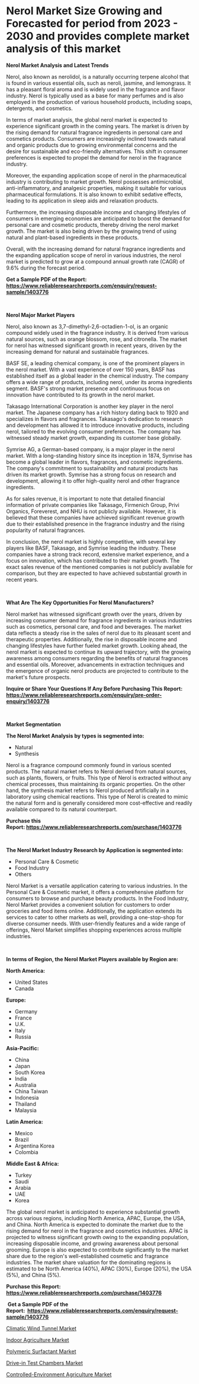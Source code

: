 <p><h1>Nerol Market Size Growing and Forecasted for period from 2023 - 2030 and provides complete market analysis of this market</h1></p><p><strong>Nerol Market Analysis and Latest Trends</strong></p>
<p><p>Nerol, also known as nerolidol, is a naturally occurring terpene alcohol that is found in various essential oils, such as neroli, jasmine, and lemongrass. It has a pleasant floral aroma and is widely used in the fragrance and flavor industry. Nerol is typically used as a base for many perfumes and is also employed in the production of various household products, including soaps, detergents, and cosmetics.</p><p>In terms of market analysis, the global nerol market is expected to experience significant growth in the coming years. The market is driven by the rising demand for natural fragrance ingredients in personal care and cosmetics products. Consumers are increasingly inclined towards natural and organic products due to growing environmental concerns and the desire for sustainable and eco-friendly alternatives. This shift in consumer preferences is expected to propel the demand for nerol in the fragrance industry.</p><p>Moreover, the expanding application scope of nerol in the pharmaceutical industry is contributing to market growth. Nerol possesses antimicrobial, anti-inflammatory, and analgesic properties, making it suitable for various pharmaceutical formulations. It is also known to exhibit sedative effects, leading to its application in sleep aids and relaxation products.</p><p>Furthermore, the increasing disposable income and changing lifestyles of consumers in emerging economies are anticipated to boost the demand for personal care and cosmetic products, thereby driving the nerol market growth. The market is also being driven by the growing trend of using natural and plant-based ingredients in these products.</p><p>Overall, with the increasing demand for natural fragrance ingredients and the expanding application scope of nerol in various industries, the nerol market is predicted to grow at a compound annual growth rate (CAGR) of 9.6% during the forecast period.</p></p>
<p><strong>Get a Sample PDF of the Report:&nbsp; <a href="https://www.reliableresearchreports.com/enquiry/request-sample/1403776">https://www.reliableresearchreports.com/enquiry/request-sample/1403776</a></strong></p>
<p>&nbsp;</p>
<p><strong>Nerol Major Market Players</strong></p>
<p><p>Nerol, also known as 3,7-dimethyl-2,6-octadien-1-ol, is an organic compound widely used in the fragrance industry. It is derived from various natural sources, such as orange blossom, rose, and citronella. The market for nerol has witnessed significant growth in recent years, driven by the increasing demand for natural and sustainable fragrances.</p><p>BASF SE, a leading chemical company, is one of the prominent players in the nerol market. With a vast experience of over 150 years, BASF has established itself as a global leader in the chemical industry. The company offers a wide range of products, including nerol, under its aroma ingredients segment. BASF's strong market presence and continuous focus on innovation have contributed to its growth in the nerol market.</p><p>Takasago International Corporation is another key player in the nerol market. The Japanese company has a rich history dating back to 1920 and specializes in flavors and fragrances. Takasago's dedication to research and development has allowed it to introduce innovative products, including nerol, tailored to the evolving consumer preferences. The company has witnessed steady market growth, expanding its customer base globally.</p><p>Symrise AG, a German-based company, is a major player in the nerol market. With a long-standing history since its inception in 1874, Symrise has become a global leader in flavors, fragrances, and cosmetic ingredients. The company's commitment to sustainability and natural products has driven its market growth. Symrise has a strong focus on research and development, allowing it to offer high-quality nerol and other fragrance ingredients.</p><p>As for sales revenue, it is important to note that detailed financial information of private companies like Takasago, Firmenich Group, Privi Organics, Foreverest, and NHU is not publicly available. However, it is believed that these companies have achieved significant revenue growth due to their established presence in the fragrance industry and the rising popularity of natural fragrances.</p><p>In conclusion, the nerol market is highly competitive, with several key players like BASF, Takasago, and Symrise leading the industry. These companies have a strong track record, extensive market experience, and a focus on innovation, which has contributed to their market growth. The exact sales revenue of the mentioned companies is not publicly available for comparison, but they are expected to have achieved substantial growth in recent years.</p></p>
<p>&nbsp;</p>
<p><strong>What Are The Key Opportunities For Nerol Manufacturers?</strong></p>
<p><p>Nerol market has witnessed significant growth over the years, driven by increasing consumer demand for fragrance ingredients in various industries such as cosmetics, personal care, and food and beverages. The market data reflects a steady rise in the sales of nerol due to its pleasant scent and therapeutic properties. Additionally, the rise in disposable income and changing lifestyles have further fueled market growth. Looking ahead, the nerol market is expected to continue its upward trajectory, with the growing awareness among consumers regarding the benefits of natural fragrances and essential oils. Moreover, advancements in extraction techniques and the emergence of organic nerol products are projected to contribute to the market's future prospects.</p></p>
<p><strong>Inquire or Share Your Questions If Any Before Purchasing This Report: <a href="https://www.reliableresearchreports.com/enquiry/pre-order-enquiry/1403776">https://www.reliableresearchreports.com/enquiry/pre-order-enquiry/1403776</a></strong></p>
<p>&nbsp;</p>
<p><strong>Market Segmentation</strong></p>
<p><strong>The Nerol Market Analysis by types is segmented into:</strong></p>
<p><ul><li>Natural</li><li>Synthesis</li></ul></p>
<p><p>Nerol is a fragrance compound commonly found in various scented products. The natural market refers to Nerol derived from natural sources, such as plants, flowers, or fruits. This type of Nerol is extracted without any chemical processes, thus maintaining its organic properties. On the other hand, the synthesis market refers to Nerol produced artificially in a laboratory using chemical reactions. This type of Nerol is created to mimic the natural form and is generally considered more cost-effective and readily available compared to its natural counterpart.</p></p>
<p><strong>Purchase this Report:&nbsp;<a href="https://www.reliableresearchreports.com/purchase/1403776">https://www.reliableresearchreports.com/purchase/1403776</a></strong></p>
<p>&nbsp;</p>
<p><strong>The Nerol Market Industry Research by Application is segmented into:</strong></p>
<p><ul><li>Personal Care & Cosmetic</li><li>Food Industry</li><li>Others</li></ul></p>
<p><p>Nerol Market is a versatile application catering to various industries. In the Personal Care & Cosmetic market, it offers a comprehensive platform for consumers to browse and purchase beauty products. In the Food Industry, Nerol Market provides a convenient solution for customers to order groceries and food items online. Additionally, the application extends its services to cater to other markets as well, providing a one-stop-shop for diverse consumer needs. With user-friendly features and a wide range of offerings, Nerol Market simplifies shopping experiences across multiple industries.</p></p>
<p>&nbsp;</p>
<p><strong>In terms of Region, the Nerol Market Players available by Region are:</strong></p>
<p>
    <p> <strong> North America: </strong>
        <ul>
            <li>United States</li>
            <li>Canada</li>
        </ul>
        </p> 
    <p> <strong> Europe: </strong>
        <ul>
            <li>Germany</li>
            <li>France</li>
            <li>U.K.</li>
            <li>Italy</li>
            <li>Russia</li>
        </ul>
        </p> 
    <p> <strong> Asia-Pacific: </strong>
        <ul>
            <li>China</li>
            <li>Japan</li>
            <li>South Korea</li>
            <li>India</li>
            <li>Australia</li>
            <li>China Taiwan</li>
            <li>Indonesia</li>
            <li>Thailand</li>
            <li>Malaysia</li>
        </ul>
        </p> 
    <p> <strong> Latin America: </strong>
        <ul>
            <li>Mexico</li>
            <li>Brazil</li>
            <li>Argentina Korea</li>
            <li>Colombia</li>
        </ul>
        </p> 
    <p> <strong> Middle East & Africa: </strong>
        <ul>
            <li>Turkey</li>
            <li>Saudi</li>
            <li>Arabia</li>
            <li>UAE</li>
            <li>Korea</li>
        </ul>
    </p>
    </p>
<p><p>The global nerol market is anticipated to experience substantial growth across various regions, including North America, APAC, Europe, the USA, and China. North America is expected to dominate the market due to the rising demand for nerol in the fragrance and cosmetics industries. APAC is projected to witness significant growth owing to the expanding population, increasing disposable income, and growing awareness about personal grooming. Europe is also expected to contribute significantly to the market share due to the region's well-established cosmetic and fragrance industries. The market share valuation for the dominating regions is estimated to be North America (40%), APAC (30%), Europe (20%), the USA (5%), and China (5%).</p></p>
<p><strong>Purchase this Report: <a href="https://www.reliableresearchreports.com/purchase/1403776">https://www.reliableresearchreports.com/purchase/1403776</a></strong></p>
<p>&nbsp;<strong>Get a Sample PDF of the Report:&nbsp;&nbsp;<a href="https://www.reliableresearchreports.com/enquiry/request-sample/1403776">https://www.reliableresearchreports.com/enquiry/request-sample/1403776</a></strong></p>
<p><strong></strong></p>
<p><p><a href="https://github.com/prosalinda88/Market-Research-Report-List-1/blob/main/climatic-wind-tunnel-market.md">Climatic Wind Tunnel Market</a></p><p><a href="https://medium.com/@jinkhatum1452/analyzing-indoor-agriculture-market-global-industry-perspective-and-forecast-2023-to-2030-aa6342934e3c">Indoor Agriculture Market</a></p><p><a href="https://www.linkedin.com/pulse/polymeric-surfactant-market-size-share-global-analysis-report-upc3e/">Polymeric Surfactant Market</a></p><p><a href="https://github.com/jonneygiverf/Market-Research-Report-List-1/blob/main/drive-in-test-chambers-market.md">Drive-in Test Chambers Market</a></p><p><a href="https://medium.com/@zaidjeet11730/controlled-environment-agriculture-market-size-cagr-trends-2024-2030-b48860653949">Controlled-Environment Agriculture Market</a></p></p>